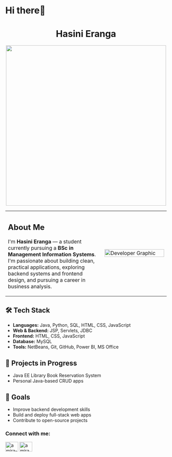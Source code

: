 <!DOCTYPE html>
<html lang="en">
<head>
  <meta charset="UTF-8">
  <meta name="viewport" content="width=device-width, initial-scale=1">
  
</head>
<body>

  <h1>Hi there👋</h1>    
  
  <div align="center">
  
  # Hasini Eranga
  <img src="https://cdn.dribbble.com/users/1364029/screenshots/16093268/media/68e82a7fb4904614a9066d6b540c14b2.gif" style="width:500px; height:auto;">
  </div>
 <div> 
 <table>
<tr>
<td width="60%">
 <h2> About Me</h2>
  
  <p>I'm <strong>Hasini Eranga</strong> — a student currently pursuing a <strong>BSc in Management Information Systems</strong>.<br>
     I'm passionate about building clean, practical applications, exploring backend systems and frontend design, and pursuing a career in business analysis.</p>
</div>
</td>
<td width="40%">
<img src="https://repository-images.githubusercontent.com/588181932/e36ec678-7984-4cdd-8e4c-a3932772ff8e" alt="Developer Graphic" width="100%">
</td>
</tr>
</table>
   
  <div class="section">
 <h2>🛠️ Tech Stack</h2>
    <ul>
      <li><strong>Languages:</strong> Java, Python, SQL, HTML, CSS, JavaScript</li>
      <li><strong>Web & Backend:</strong> JSP, Servlets, JDBC</li>
      <li><strong>Frontend:</strong> HTML, CSS, JavaScript</li>
      <li><strong>Database:</strong> MySQL</li>
      <li><strong>Tools:</strong> NetBeans, Git, GitHub, Power BI, MS Office</li>
    </ul>
  



  <div class="section">
    <h2>🚧 Projects in Progress</h2>
    <ul>
      <li>Java EE Library Book Reservation System</li>
      <li>Personal Java-based CRUD apps</li>
    </ul>
  </div>

  <div class="section">
    <h2>🎯 Goals</h2>
    <ul>
      <li>Improve backend development skills</li>
      <li>Build and deploy full-stack web apps</li>
      <li>Contribute to open-source projects</li>
    </ul>
  </div>

  <div class="section">
    <h3 align="left">Connect with me:</h3>
<p align="left">
<a href="https://www.linkedin.com/in/eranga-arumapperuma-6a3405274/?utm_source=share&utm_campaign=share_via&utm_content=profile&utm_medium=ios_app" target="blank"><img align="center" src="https://raw.githubusercontent.com/rahuldkjain/github-profile-readme-generator/master/src/images/icons/Social/linked-in-alt.svg" alt="amira-zaghab" height="30" width="40" /></a>
<a href="https://www.facebook.com/share/19yf2gkHHN/?mibextid=wwXIfr" target="blank"><img align="center" src="https://raw.githubusercontent.com/rahuldkjain/github-profile-readme-generator/master/src/images/icons/Social/facebook.svg" alt="amira zaghab" height="30" width="40" /></a>
</p>

</body>
</html>


